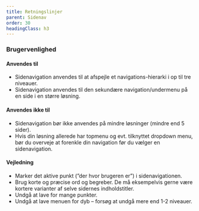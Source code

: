 ```yaml
---
title: Retningslinjer
parent: Sidenav
order: 30
headingClass: h3
---
```


<h3 class="h4">Brugervenlighed</h3>
<h4 class="h5">Anvendes til</h4>

- Sidenavigation anvendes til at afspejle et navigations-hierarki i op til tre niveauer.
- Sidenavigation anvendes til den sekundære navigation/undermenu på en side i en større løsning.

<h4 class="h5">Anvendes ikke til</h4>

- Sidenavigation bør ikke anvendes på mindre løsninger (mindre end 5 sider).
- Hvis din løsning allerede har topmenu og evt. tilknyttet dropdown menu, bør du overveje at forenkle din navigation før du vælger en sidenavigation.

<h4 class="h5">Vejledning</h4>

- Marker det aktive punkt (”der hvor brugeren er”) i sidenavigationen.
- Brug korte og præcise ord og begreber. De må eksempelvis gerne være kortere varianter af selve sidernes indholdstitler.
- Undgå at lave for mange punkter.
- Undgå at lave menuen for dyb – forsøg at undgå mere end 1-2 niveauer.
